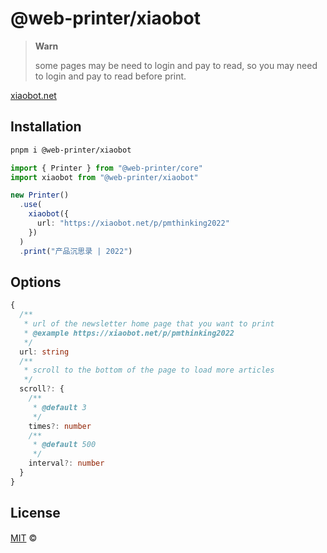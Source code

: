 # @web-printer/xiaobot

> **Warn**
>
> some pages may be need to login and pay to read, so you may need to login and pay to read before print.

[xiaobot.net](https://xiaobot.net)

## Installation
```bash
pnpm i @web-printer/xiaobot
```

```ts
import { Printer } from "@web-printer/core"
import xiaobot from "@web-printer/xiaobot"

new Printer()
  .use(
    xiaobot({
      url: "https://xiaobot.net/p/pmthinking2022"
    })
  )
  .print("产品沉思录 | 2022")
```

## Options

```ts
{
  /**
   * url of the newsletter home page that you want to print
   * @example https://xiaobot.net/p/pmthinking2022
   */
  url: string
  /**
   * scroll to the bottom of the page to load more articles
   */
  scroll?: {
    /**
     * @default 3
     */
    times?: number
    /**
     * @default 500
     */
    interval?: number
  }
}
```

## License

<a href="../../LICENSE">MIT</a> <span>©</span> <a href="https://github.com/ourongxing"><img width=15 src="https://avatars.githubusercontent.com/u/48356807?v=4"></a>

